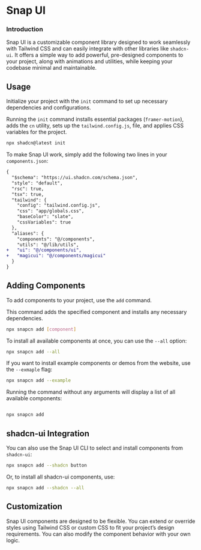 # Snap UI

### Introduction

Snap UI is a customizable component library designed to work seamlessly with Tailwind CSS and can easily integrate with other libraries like `shadcn-ui`. It offers a simple way to add powerful, pre-designed components to your project, along with animations and utilities, while keeping your codebase minimal and maintainable.

## Usage

Initialize your project with the `init` command to set up necessary dependencies and configurations.

Running the `init` command installs essential packages (`framer-motion`), adds the `cn` utility, sets up the `tailwind.config.js`, file, and applies CSS variables for the project.

```bash
npx shadcn@latest init
```

To make Snap UI work, simply add the following two lines in your `components.json`:

```diff
{
  "$schema": "https://ui.shadcn.com/schema.json",
  "style": "default",
  "rsc": true,
  "tsx": true,
  "tailwind": {
    "config": "tailwind.config.js",
    "css": "app/globals.css",
    "baseColor": "slate",
    "cssVariables": true
  },
  "aliases": {
    "components": "@/components",
    "utils": "@/lib/utils",
+   "ui": "@/components/ui",
+   "magicui": "@/components/magicui"
  }
}
```

## Adding Components

To add components to your project, use the `add` command.

This command adds the specified component and installs any necessary dependencies.

```bash
npx snapcn add [component]
```

To install all available components at once, you can use the `--all` option:

```bash
npx snapcn add --all
```

If you want to install example components or demos from the website, use the `--exmaple` flag:

```bash
npx snapcn add --example
```

Running the command without any arguments will display a list of all available components:

```bash

npx snapcn add
```

## shadcn-ui Integration

You can also use the Snap UI CLI to select and install components from `shadcn-ui`:

```bash
npx snapcn add --shadcn button
```

Or, to install all shadcn-ui components, use:

```bash
npx snapcn add --shadcn --all
```

## Customization

Snap UI components are designed to be flexible. You can extend or override styles using Tailwind CSS or custom CSS to fit your project’s design requirements. You can also modify the component behavior with your own logic.
